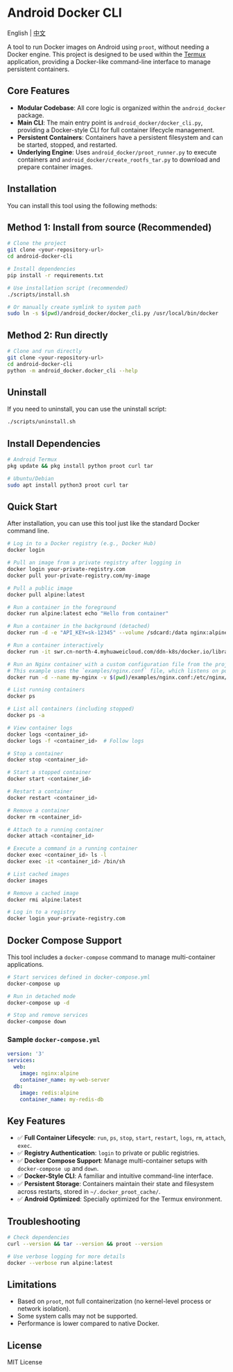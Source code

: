 # Android Docker CLI

English | [中文](README_ZH.md)

A tool to run Docker images on Android using `proot`, without needing a Docker engine. This project is designed to be used within the [Termux](https://github.com/termux/termux-app) application, providing a Docker-like command-line interface to manage persistent containers.

## Core Features

- **Modular Codebase**: All core logic is organized within the `android_docker` package.
- **Main CLI**: The main entry point is `android_docker/docker_cli.py`, providing a Docker-style CLI for full container lifecycle management.
- **Persistent Containers**: Containers have a persistent filesystem and can be started, stopped, and restarted.
- **Underlying Engine**: Uses `android_docker/proot_runner.py` to execute containers and `android_docker/create_rootfs_tar.py` to download and prepare container images.

## Installation

You can install this tool using the following methods:

## Method 1: Install from source (Recommended)

```bash
# Clone the project
git clone <your-repository-url>
cd android-docker-cli

# Install dependencies
pip install -r requirements.txt

# Use installation script (recommended)
./scripts/install.sh

# Or manually create symlink to system path
sudo ln -s $(pwd)/android_docker/docker_cli.py /usr/local/bin/docker
```

## Method 2: Run directly

```bash
# Clone and run directly
git clone <your-repository-url>
cd android-docker-cli
python -m android_docker.docker_cli --help
```

## Uninstall

If you need to uninstall, you can use the uninstall script:

```bash
./scripts/uninstall.sh
```

## Install Dependencies

```bash
# Android Termux
pkg update && pkg install python proot curl tar

# Ubuntu/Debian
sudo apt install python3 proot curl tar
```

## Quick Start

After installation, you can use this tool just like the standard Docker command line.

```bash
# Log in to a Docker registry (e.g., Docker Hub)
docker login

# Pull an image from a private registry after logging in
docker login your-private-registry.com
docker pull your-private-registry.com/my-image

# Pull a public image
docker pull alpine:latest

# Run a container in the foreground
docker run alpine:latest echo "Hello from container"

# Run a container in the background (detached)
docker run -d -e "API_KEY=sk-12345" --volume /sdcard:/data nginx:alpine

# Run a container interactively
docker run -it swr.cn-north-4.myhuaweicloud.com/ddn-k8s/docker.io/library/alpine:latest /bin/sh

# Run an Nginx container with a custom configuration file from the project
# This example uses the `examples/nginx.conf` file, which listens on port 8777.
docker run -d --name my-nginx -v $(pwd)/examples/nginx.conf:/etc/nginx/nginx.conf nginx:alpine

# List running containers
docker ps

# List all containers (including stopped)
docker ps -a

# View container logs
docker logs <container_id>
docker logs -f <container_id>  # Follow logs

# Stop a container
docker stop <container_id>

# Start a stopped container
docker start <container_id>

# Restart a container
docker restart <container_id>

# Remove a container
docker rm <container_id>

# Attach to a running container
docker attach <container_id>

# Execute a command in a running container
docker exec <container_id> ls -l
docker exec -it <container_id> /bin/sh

# List cached images
docker images

# Remove a cached image
docker rmi alpine:latest

# Log in to a registry
docker login your-private-registry.com
```

## Docker Compose Support

This tool includes a `docker-compose` command to manage multi-container applications.

```bash
# Start services defined in docker-compose.yml
docker-compose up

# Run in detached mode
docker-compose up -d

# Stop and remove services
docker-compose down
```

### Sample `docker-compose.yml`

```yaml
version: '3'
services:
  web:
    image: nginx:alpine
    container_name: my-web-server
  db:
    image: redis:alpine
    container_name: my-redis-db
```

## Key Features

- ✅ **Full Container Lifecycle**: `run`, `ps`, `stop`, `start`, `restart`, `logs`, `rm`, `attach`, `exec`.
- ✅ **Registry Authentication**: `login` to private or public registries.
- ✅ **Docker Compose Support**: Manage multi-container setups with `docker-compose up` and `down`.
- ✅ **Docker-Style CLI**: A familiar and intuitive command-line interface.
- ✅ **Persistent Storage**: Containers maintain their state and filesystem across restarts, stored in `~/.docker_proot_cache/`.
- ✅ **Android Optimized**: Specially optimized for the Termux environment.

## Troubleshooting

```bash
# Check dependencies
curl --version && tar --version && proot --version

# Use verbose logging for more details
docker --verbose run alpine:latest
```

## Limitations

- Based on `proot`, not full containerization (no kernel-level process or network isolation).
- Some system calls may not be supported.
- Performance is lower compared to native Docker.

## License

MIT License
